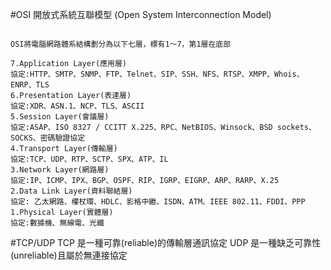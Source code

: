 #OSI 開放式系統互聯模型 (Open System Interconnection Model)
``````

OSI將電腦網路體系結構劃分為以下七層，標有1～7，第1層在底部

7.Application Layer(應用層)
協定:HTTP、SMTP、SNMP、FTP、Telnet、SIP、SSH、NFS、RTSP、XMPP、Whois、ENRP、TLS
6.Presentation Layer(表達層)
協定:XDR、ASN.1、NCP、TLS、ASCII
5.Session Layer(會議層)
協定:ASAP、ISO 8327 / CCITT X.225、RPC、NetBIOS、Winsock、BSD sockets、SOCKS、密碼驗證協定 
4.Transport Layer(傳輸層)
協定:TCP、UDP、RTP、SCTP、SPX、ATP、IL              
3.Network Layer(網路層)
協定:IP、ICMP、IPX、BGP、OSPF、RIP、IGRP、EIGRP、ARP、RARP、X.25                      
2.Data Link Layer(資料聯結層)
協定: 乙太網路、權杖環、HDLC、影格中繼、ISDN、ATM、IEEE 802.11、FDDI、PPP                    
1.Physical Layer(實體層)
協定:數據機、無線電、光纖

``````

#TCP/UDP
TCP 是一種可靠(reliable)的傳輸層通訊協定
UDP 是一種缺乏可靠性(unreliable)且屬於無連接協定

``````

